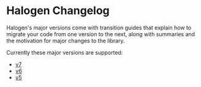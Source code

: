 # Halogen Changelog

Halogen's major versions come with transition guides that explain how to migrate your code from one version to the next, along with summaries and the motivation for major changes to the library.

Currently these major versions are supported:

- [v7](./v7.md)
- [v6](./v6.md)
- [v5](./v5.md)
